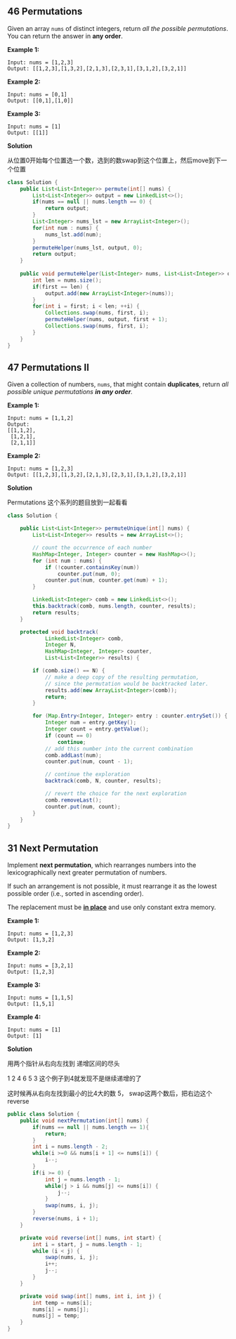

## 46 Permutations

Given an array `nums` of distinct integers, return *all the possible permutations*. You can return the answer in **any order**.

**Example 1:**

```
Input: nums = [1,2,3]
Output: [[1,2,3],[1,3,2],[2,1,3],[2,3,1],[3,1,2],[3,2,1]]
```

**Example 2:**

```
Input: nums = [0,1]
Output: [[0,1],[1,0]]
```

**Example 3:**

```
Input: nums = [1]
Output: [[1]]
```

**Solution**

从位置0开始每个位置选一个数，选到的数swap到这个位置上，然后move到下一个位置

```java
class Solution {
    public List<List<Integer>> permute(int[] nums) {
        List<List<Integer>> output = new LinkedList<>();
        if(nums == null || nums.length == 0) {
            return output;
        }
        List<Integer> nums_lst = new ArrayList<Integer>();
        for(int num : nums) {
            nums_lst.add(num);
        }
        permuteHelper(nums_lst, output, 0);
        return output;
    }
    
    public void permuteHelper(List<Integer> nums, List<List<Integer>> output, int first) {
        int len = nums.size();
        if(first == len) {
            output.add(new ArrayList<Integer>(nums));
        }
        for(int i = first; i < len; ++i) {
            Collections.swap(nums, first, i);
            permuteHelper(nums, output, first + 1);
            Collections.swap(nums, first, i);           
        }
    }
}
```



## 47 Permutations II

Given a collection of numbers, `nums`, that might contain **duplicates**, return *all possible unique permutations **in any order**.*

**Example 1:**

```
Input: nums = [1,1,2]
Output:
[[1,1,2],
 [1,2,1],
 [2,1,1]]
```

**Example 2:**

```
Input: nums = [1,2,3]
Output: [[1,2,3],[1,3,2],[2,1,3],[2,3,1],[3,1,2],[3,2,1]]
```

**Solution**

Permutations 这个系列的题目放到一起看看

```java
class Solution {

    public List<List<Integer>> permuteUnique(int[] nums) {
        List<List<Integer>> results = new ArrayList<>();

        // count the occurrence of each number
        HashMap<Integer, Integer> counter = new HashMap<>();
        for (int num : nums) {
            if (!counter.containsKey(num))
                counter.put(num, 0);
            counter.put(num, counter.get(num) + 1);
        }

        LinkedList<Integer> comb = new LinkedList<>();
        this.backtrack(comb, nums.length, counter, results);
        return results;
    }

    protected void backtrack(
            LinkedList<Integer> comb,
            Integer N,
            HashMap<Integer, Integer> counter,
            List<List<Integer>> results) {

        if (comb.size() == N) {
            // make a deep copy of the resulting permutation,
            // since the permutation would be backtracked later.
            results.add(new ArrayList<Integer>(comb));
            return;
        }

        for (Map.Entry<Integer, Integer> entry : counter.entrySet()) {
            Integer num = entry.getKey();
            Integer count = entry.getValue();
            if (count == 0)
                continue;
            // add this number into the current combination
            comb.addLast(num);
            counter.put(num, count - 1);

            // continue the exploration
            backtrack(comb, N, counter, results);

            // revert the choice for the next exploration
            comb.removeLast();
            counter.put(num, count);
        }
    }
}
```



## 31 Next Permutation

Implement **next permutation**, which rearranges numbers into the lexicographically next greater permutation of numbers.

If such an arrangement is not possible, it must rearrange it as the lowest possible order (i.e., sorted in ascending order).

The replacement must be **[in place](http://en.wikipedia.org/wiki/In-place_algorithm)** and use only constant extra memory.

 

**Example 1:**

```
Input: nums = [1,2,3]
Output: [1,3,2]
```

**Example 2:**

```
Input: nums = [3,2,1]
Output: [1,2,3]
```

**Example 3:**

```
Input: nums = [1,1,5]
Output: [1,5,1]
```

**Example 4:**

```
Input: nums = [1]
Output: [1]
```

**Solution**

用两个指针从右向左找到 递增区间的尽头 

1 2 4 6 5 3 这个例子到4就发现不是继续递增的了

这时候再从右向左找到最小的比4大的数 5， swap这两个数后，把右边这个reverse

```java
public class Solution {
    public void nextPermutation(int[] nums) {
        if(nums == null || nums.length == 1){
            return;
        }
        int i = nums.length - 2;
        while(i >=0 && nums[i + 1] <= nums[i]) {
            i--;
        }
        if(i >= 0) {
            int j = nums.length - 1;
            while(j > i && nums[j] <= nums[i]) {
                j--;
            }
            swap(nums, i, j);
        }
        reverse(nums, i + 1);
    }

    private void reverse(int[] nums, int start) {
        int i = start, j = nums.length - 1;
        while (i < j) {
            swap(nums, i, j);
            i++;
            j--;
        }
    }

    private void swap(int[] nums, int i, int j) {
        int temp = nums[i];
        nums[i] = nums[j];
        nums[j] = temp;
    }
}
```

